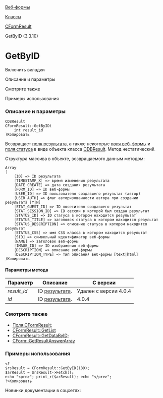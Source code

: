 [Веб-формы](/api_help/form/index.php)

[Классы](/api_help/form/classes/index.php)

[CFormResult](/api_help/form/classes/cformresult/index.php)

GetByID (3.3.10)

GetByID
=======

Включить вкладки

Описание и параметры

Смотрите также

Примеры использования

### Описание и параметры

```
CDBResult
CFormResult::GetByID(
	int result_id
)Копировать
```

Возвращает [поля результата](/api_help/form/classes/cformresult/index.php#field), а также некоторые [поля веб-формы](/api_help/form/classes/cform/index.php) и [поля статуса](/api_help/form/classes/cformstatus/index.php) в виде объекта класса [CDBResult](/api_help/main/reference/cdbresult/index.php). Метод нестатический.

Структура массива в объекте, возвращаемого данным методом:

```
Array
(
	[ID] => ID результата
	[TIMESTAMP_X] => время изменения результата
	[DATE_CREATE] => дата создания результата
	[FORM_ID] => ID веб-формы
	[USER_ID] => ID пользователя создавшего результат (автор)
	[USER_AUTH] => флаг авторизованности автора при создании результата [Y|N]
	[STAT_GUEST_ID] => ID посетителя создавшего результат
	[STAT_SESSION_ID] => ID сессии в которой был создан результат
	[STATUS_ID] => ID статуса в котором находится результат
	[STATUS_TITLE] => заголовок статуса в котором находится результат
	[STATUS_DESCRIPTION] => описание статуса в котором находится результат
	[STATUS_CSS] => имя CSS класса в котором находится результат
	[SID] => символьный идентификатор веб-формы
	[NAME] => заголовок веб-формы
	[IMAGE_ID] => ID изображения веб-формы
	[DESCRIPTION] => описание веб-формы
	[DESCRIPTION_TYPE] => тип описания веб-формы [text|html]
)Копировать
```

#### Параметры метода

| Параметр | Описание | С версии |
| --- | --- | --- |
| *result\_id* | ID [результата](/api_help/form/terms.php#result). | Удален с версии 4.0.4 |
| *id* | ID [результата](/api_help/form/terms.php#result). | 4.0.4 |

### Смотрите также

* [Поля CFormResult](/api_help/form/classes/cformresult/index.php#field);
* [CFormResult::GetList](/api_help/form/classes/cformresult/getlist.php)
* [CFormResult::GetDataByID](/api_help/form/classes/cformresult/getdatabyid.php);
* [CForm::GetResultAnswerArray](/api_help/form/classes/cform/getresultanswerarray.php)

### Примеры использования

```
<?
$rsResult = CFormResult::GetByID(189);
$arResult = $rsResult->Fetch();
echo "<pre>"; print_r($arResult); echo "</pre>";
?>Копировать
```

Новинки документации в соцсетях: